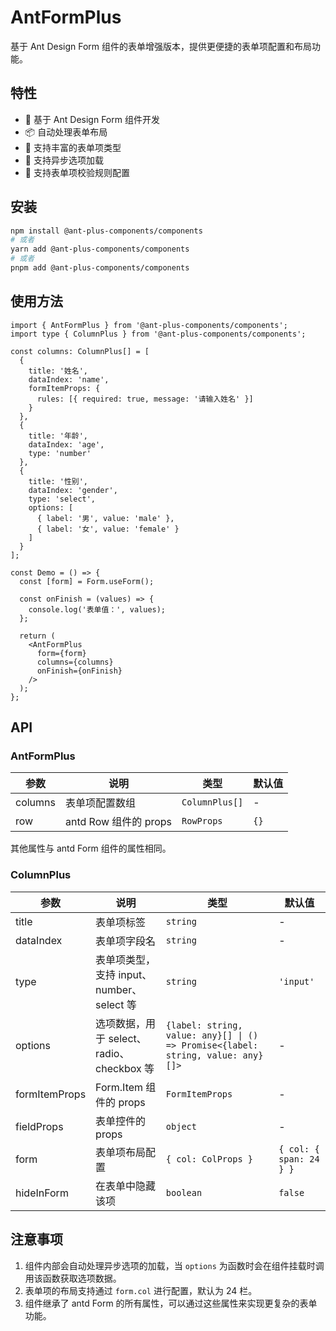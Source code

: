 # AntFormPlus

基于 Ant Design Form 组件的表单增强版本，提供更便捷的表单项配置和布局功能。

## 特性

- 🚀 基于 Ant Design Form 组件开发
- 📦 自动处理表单布局
- 🎨 支持丰富的表单项类型
- 🔄 支持异步选项加载
- 🎯 支持表单项校验规则配置

## 安装

```bash
npm install @ant-plus-components/components
# 或者
yarn add @ant-plus-components/components
# 或者
pnpm add @ant-plus-components/components
```

## 使用方法

```tsx
import { AntFormPlus } from '@ant-plus-components/components';
import type { ColumnPlus } from '@ant-plus-components/components';

const columns: ColumnPlus[] = [
  {
    title: '姓名',
    dataIndex: 'name',
    formItemProps: {
      rules: [{ required: true, message: '请输入姓名' }]
    }
  },
  {
    title: '年龄',
    dataIndex: 'age',
    type: 'number'
  },
  {
    title: '性别',
    dataIndex: 'gender',
    type: 'select',
    options: [
      { label: '男', value: 'male' },
      { label: '女', value: 'female' }
    ]
  }
];

const Demo = () => {
  const [form] = Form.useForm();

  const onFinish = (values) => {
    console.log('表单值：', values);
  };

  return (
    <AntFormPlus
      form={form}
      columns={columns}
      onFinish={onFinish}
    />
  );
};
```

## API

### AntFormPlus

| 参数 | 说明 | 类型 | 默认值 |
| --- | --- | --- | --- |
| columns | 表单项配置数组 | `ColumnPlus[]` | - |
| row | antd Row 组件的 props | `RowProps` | `{}` |

其他属性与 antd Form 组件的属性相同。

### ColumnPlus

| 参数 | 说明 | 类型 | 默认值 |
| --- | --- | --- | --- |
| title | 表单项标签 | `string` | - |
| dataIndex | 表单项字段名 | `string` | - |
| type | 表单项类型，支持 input、number、select 等 | `string` | `'input'` |
| options | 选项数据，用于 select、radio、checkbox 等 | `{label: string, value: any}[] \| () => Promise<{label: string, value: any}[]>` | - |
| formItemProps | Form.Item 组件的 props | `FormItemProps` | - |
| fieldProps | 表单控件的 props | `object` | - |
| form | 表单项布局配置 | `{ col: ColProps }` | `{ col: { span: 24 } }` |
| hideInForm | 在表单中隐藏该项 | `boolean` | `false` |

## 注意事项

1. 组件内部会自动处理异步选项的加载，当 `options` 为函数时会在组件挂载时调用该函数获取选项数据。
2. 表单项的布局支持通过 `form.col` 进行配置，默认为 24 栏。
3. 组件继承了 antd Form 的所有属性，可以通过这些属性来实现更复杂的表单功能。
